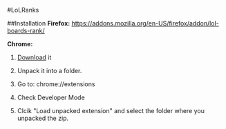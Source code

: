 #LoLRanks

##Installation
**Firefox:** https://addons.mozilla.org/en-US/firefox/addon/lol-boards-rank/

**Chrome:**
1. [Download](https://github.com/Nemin32/LoLRanks/archive/master.zip) it

2. Unpack it into a folder.

3. Go to: chrome://extensions

4. Check Developer Mode

5. Clcik "Load unpacked extension" and select the folder where you unpacked the zip.
